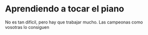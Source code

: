 
# Aprendiendo a tocar el piano

No es tan difícil, pero hay que trabajar mucho.
Las campeonas como vosotras lo consiguen
